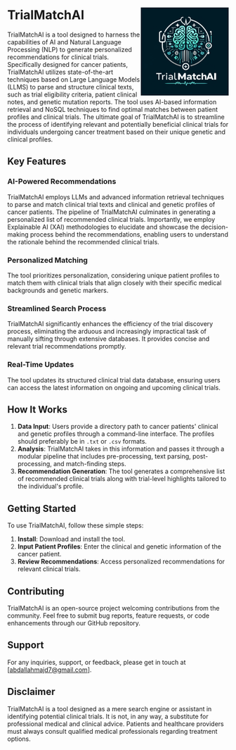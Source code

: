 # TrialMatchAI <img src="logo.webp" alt="Logo" align="right" width="200" height="200"> 

TrialMatchAI is a tool designed to harness the capabilities of AI and Natural Language Processing (NLP) to generate personalized recommendations for clinical trials. Specifically designed for cancer patients, TrialMatchAI utilizes state-of-the-art techniques based on Large Language Models (LLMS) to parse and structure clinical texts, such as trial eligibility criteria, patient clinical notes, and genetic mutation reports. The tool uses AI-based information retrieval and NoSQL techniques to find optimal matches between patient profiles and clinical trials. The ultimate goal of TrialMatchAI is to streamline the process of identifying relevant and potentially beneficial clinical trials for individuals undergoing cancer treatment based on their unique genetic and clinical profiles.

## Key Features

### AI-Powered Recommendations
TrialMatchAI employs LLMs and advanced information retrieval techniques to parse and match clinical trial texts and clinical and genetic profiles of cancer patients. The pipeline of TrialMatchAI culminates in generating a personalized list of recommended clinical trials. Importantly, we employ Explainable AI (XAI) methodologies to elucidate and showcase the decision-making process behind the recommendations, enabling users to understand the rationale behind the recommended clinical trials.

### Personalized Matching
The tool prioritizes personalization, considering unique patient profiles to match them with clinical trials that align closely with their specific medical backgrounds and genetic markers.

### Streamlined Search Process
TrialMatchAI significantly enhances the efficiency of the trial discovery process, eliminating the arduous and increasingly impractical task of manually sifting through extensive databases. It provides concise and relevant trial recommendations promptly.

### Real-Time Updates
The tool updates its structured clinical trial data database, ensuring users can access the latest information on ongoing and upcoming clinical trials.

## How It Works

1. **Data Input**: Users provide a directory path to cancer patients' clinical and genetic profiles through a command-line interface. The profiles should preferably be in `.txt` or `.csv` formats.
2. **Analysis**: TrialMatchAI takes in this information and passes it through a modular pipeline that includes pre-processing, text parsing, post-processing, and match-finding steps.
3. **Recommendation Generation**: The tool generates a comprehensive list of recommended clinical trials along with trial-level highlights tailored to the individual's profile.

## Getting Started

To use TrialMatchAI, follow these simple steps:

1. **Install**: Download and install the tool.
2. **Input Patient Profiles**: Enter the clinical and genetic information of the cancer patient.
3. **Review Recommendations**: Access personalized recommendations for relevant clinical trials.

## Contributing

TrialMatchAI is an open-source project welcoming contributions from the community. Feel free to submit bug reports, feature requests, or code enhancements through our GitHub repository.

## Support

For any inquiries, support, or feedback, please get in touch at [abdallahmajd7@gmail.com].

## Disclaimer

TrialMatchAI is a tool designed as a mere search engine or assistant in identifying potential clinical trials. It is not, in any way, a substitute for professional medical and clinical advice. Patients and healthcare providers must always consult qualified medical professionals regarding treatment options.
